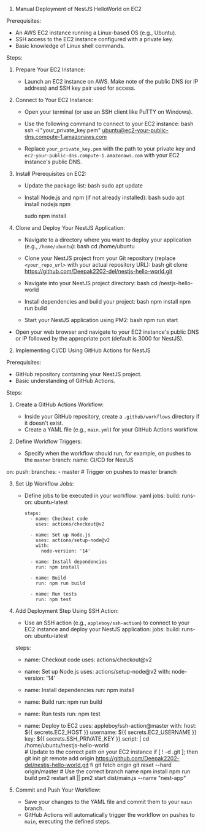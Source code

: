  1. Manual Deployment of NestJS HelloWorld on EC2

 Prerequisites:
- An AWS EC2 instance running a Linux-based OS (e.g., Ubuntu).
- SSH access to the EC2 instance configured with a private key.
- Basic knowledge of Linux shell commands.

 Steps:

1. Prepare Your EC2 Instance:
   - Launch an EC2 instance on AWS. Make note of the public DNS (or IP address) and SSH key pair used for access.

2. Connect to Your EC2 Instance:
   - Open your terminal (or use an SSH client like PuTTY on Windows).
   - Use the following command to connect to your EC2 instance:
     bash
     ssh -i "your_private_key.pem" ubuntu@ec2-your-public-dns.compute-1.amazonaws.com
     
   - Replace `your_private_key.pem` with the path to your private key and `ec2-your-public-dns.compute-1.amazonaws.com` with your EC2 instance's public DNS.

3. Install Prerequisites on EC2:
   - Update the package list:
     bash
     sudo apt update
     
   - Install Node.js and npm (if not already installed):
     bash
     sudo apt install nodejs npm
     
     sudo npm install 
     

4. Clone and Deploy Your NestJS Application:
   - Navigate to a directory where you want to deploy your application (e.g., `/home/ubuntu`):
     bash
     cd /home/ubuntu
     
   - Clone your NestJS project from your Git repository (replace `<your_repo_url>` with your actual repository URL):
     bash
     git clone https://github.com/Deepak2202-del/nestjs-hello-world.git
     
   - Navigate into your NestJS project directory:
     bash
     cd /nestjs-hello-world
     
   - Install dependencies and build your project:
     bash
     npm install
     npm run build
     
   - Start your NestJS application using PM2:
     bash
     npm run start
 - Open your web browser and navigate to your EC2 instance's public DNS or IP followed by the appropriate port (default is 3000 for NestJS).

 2. Implementing CI/CD Using GitHub Actions for NestJS

 Prerequisites:
- GitHub repository containing your NestJS project.
- Basic understanding of GitHub Actions.

 Steps:

1. Create a GitHub Actions Workflow:
   - Inside your GitHub repository, create a `.github/workflows` directory if it doesn't exist.
   - Create a YAML file (e.g., `main.yml`) for your GitHub Actions workflow.

2. Define Workflow Triggers:
   - Specify when the workflow should run, for example, on pushes to the `master` branch:
name: CI/CD for NestJS

on:
  push:
    branches:
      - master  # Trigger on pushes to master branch


3. Set Up Workflow Jobs:
   - Define jobs to be executed in your workflow:
     yaml
     jobs:
       build:
         runs-on: ubuntu-latest

         steps:
           - name: Checkout code
             uses: actions/checkout@v2

           - name: Set up Node.js
             uses: actions/setup-node@v2
             with:
               node-version: '14'

           - name: Install dependencies
             run: npm install

           - name: Build
             run: npm run build

           - name: Run tests
             run: npm test
     

4. Add Deployment Step Using SSH Action:
   - Use an SSH action (e.g., `appleboy/ssh-action`) to connect to your EC2 instance and deploy your NestJS application:
jobs:
  build:
    runs-on: ubuntu-latest

    steps:
      - name: Checkout code
        uses: actions/checkout@v2

      - name: Set up Node.js
        uses: actions/setup-node@v2
        with:
          node-version: '14'

      - name: Install dependencies
        run: npm install

      - name: Build
        run: npm run build

      - name: Run tests
        run: npm test

      - name: Deploy to EC2
        uses: appleboy/ssh-action@master
        with:
          host: ${{ secrets.EC2_HOST }}
          username: ${{ secrets.EC2_USERNAME }}
          key: ${{ secrets.SSH_PRIVATE_KEY }}
          script: |
            cd /home/ubuntu/nestjs-hello-world  
            # Update to the correct path on your EC2 instance
            if [ ! -d .git ]; then
              git init
              git remote add origin https://github.com/Deepak2202-del/nestjs-hello-world.git
            fi
            git fetch origin
            git reset --hard origin/master  # Use the correct branch name
            npm install
            npm run build
            pm2 restart all || pm2 start dist/main.js --name "nest-app"

6. Commit and Push Your Workflow:
   - Save your changes to the YAML file and commit them to your `main` branch.
   - GitHub Actions will automatically trigger the workflow on pushes to `main`, executing the defined steps.
